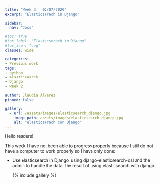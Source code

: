 ```yaml
---
title: "Week 3.  02/07/2020"
excerpt: "Elasticserach in Django"

sidebar:
  nav: "docs"

#toc: true
#toc_label: "Elasticserach in Django"
#toc_icon: "cog"
classes: wide

categories:
- Previous work
tags:
- python
- elasticsearch
- Django
- week 2

author: Claudia Álvarez
pinned: false

gallery:
  - url: /assets/images/elasticsearch_django.jpg
    image_path: assets/images/elasticsearch_django.jpg
    alt: "elasticserach con Django"
---
```

 Hello readers!
 
 This week I have not been able to progress properly because I still do not have a computer to work properly so I have only done:
 
- Use elasticsearch in Django, using django-elasticsearch-dsl and the admin to handle the data
The result of using elasticsearch with django:

  {% include gallery %}
